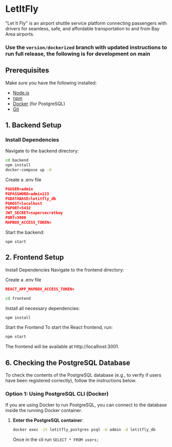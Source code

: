 # LetItFly
"Let It Fly" is an airport shuttle service platform connecting passengers with drivers for seamless, safe, and affordable transportation to and from Bay Area airports.


### Use the `version/dockerized` branch with updated instructions to run full release, the following is for development on main 


## Prerequisites

Make sure you have the following installed:

- [Node.js](https://nodejs.org/en/)
- [npm](https://www.npmjs.com/)
- [Docker](https://www.docker.com/) (for PostgreSQL)
- [Git](https://git-scm.com/)


## 1. Backend Setup

### Install Dependencies

Navigate to the backend directory:

```bash
cd backend
npm install
docker-compose up -d
```

Create a .env file 
```json
PGUSER=admin
PGPASSWORD=admin123
PGDATABASE=letitfly_db
PGHOST=localhost
PGPORT=5432
JWT_SECRET=supersecretkey
PORT=3000
MAPBOX_ACCESS_TOKEN=
```

Start the backend: 
```
npm start
```

## 2. Frontend Setup

Install Dependencies
Navigate to the frontend directory:

Create a .env file 
```json
REACT_APP_MAPBOX_ACCESS_TOKEN=
```

```bash
cd frontend
```

Install all necessary dependencies:
```bash
npm install
```

Start the Frontend
To start the React frontend, run:
```bash
npm start
```

The frontend will be available at http://localhost:3001.

## 6. Checking the PostgreSQL Database

To check the contents of the PostgreSQL database (e.g., to verify if users have been registered correctly), follow the instructions below.

### Option 1: Using PostgreSQL CLI (Docker)

If you are using Docker to run PostgreSQL, you can connect to the database inside the running Docker container.

1. **Enter the PostgreSQL container**:

   ```bash
   docker exec -it letitfly_postgres psql -U admin -d letitfly_db
   ```
   Once in the cli run
   `SELECT * FROM users;`
   

